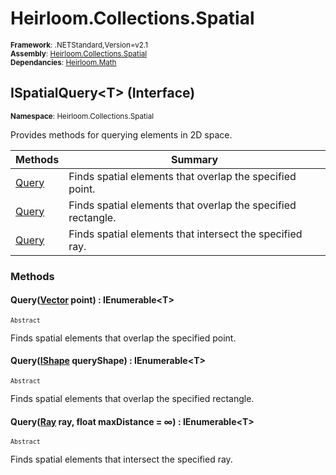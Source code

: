 # Heirloom.Collections.Spatial

<small>**Framework**: .NETStandard,Version=v2.1</small>  
<small>**Assembly**: [Heirloom.Collections.Spatial](../Heirloom.Collections.Spatial/Heirloom.Collections.Spatial.md)</small>  
<small>**Dependancies**: [Heirloom.Math](../Heirloom.Math/Heirloom.Math.md)</small>  

## ISpatialQuery\<T> (Interface)
<small>**Namespace**: Heirloom.Collections.Spatial</sub></small>  

Provides methods for querying elements in 2D space.

| Methods              | Summary                                                      |
|----------------------|--------------------------------------------------------------|
| [Query](#QUEF3BF732) | Finds spatial elements that overlap the specified point.     |
| [Query](#QUEF3BF732) | Finds spatial elements that overlap the specified rectangle. |
| [Query](#QUEF3BF732) | Finds spatial elements that intersect the specified ray.     |

### Methods

#### <a name="QUEF49A009C"></a>Query([Vector](../Heirloom.Math/Heirloom.Math.Vector.md) point) : IEnumerable\<T>
<small>`Abstract`</small>

Finds spatial elements that overlap the specified point.


#### <a name="QUEA1C7943F"></a>Query([IShape](../Heirloom.Math/Heirloom.Math.IShape.md) queryShape) : IEnumerable\<T>
<small>`Abstract`</small>

Finds spatial elements that overlap the specified rectangle.


#### <a name="QUEC52C85A8"></a>Query([Ray](../Heirloom.Math/Heirloom.Math.Ray.md) ray, float maxDistance = ∞) : IEnumerable\<T>
<small>`Abstract`</small>

Finds spatial elements that intersect the specified ray.


